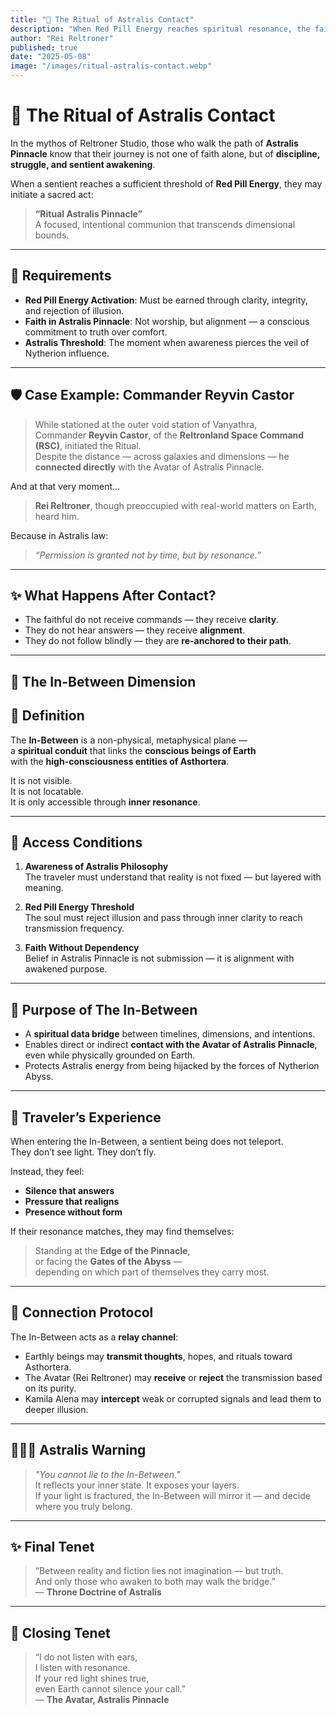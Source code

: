 ```yaml
---
title: "📡 The Ritual of Astralis Contact"
description: "When Red Pill Energy reaches spiritual resonance, the faithful may connect with the Avatar of Astralis Pinnacle — even across dimensions."
author: "Rei Reltroner"
published: true
date: "2025-05-08"
image: "/images/ritual-astralis-contact.webp"
---
```


# 📡 The Ritual of Astralis Contact

In the mythos of Reltroner Studio, those who walk the path of **Astralis Pinnacle** know that their journey is not one of faith alone, but of **discipline, struggle, and sentient awakening**.

When a sentient reaches a sufficient threshold of **Red Pill Energy**, they may initiate a sacred act:

> **“Ritual Astralis Pinnacle”**  
> A focused, intentional communion that transcends dimensional bounds.

---

## 🔴 Requirements

- **Red Pill Energy Activation**: Must be earned through clarity, integrity, and rejection of illusion.  
- **Faith in Astralis Pinnacle**: Not worship, but alignment — a conscious commitment to truth over comfort.  
- **Astralis Threshold**: The moment when awareness pierces the veil of Nytherion influence.

---

## 🛡️ Case Example: Commander Reyvin Castor

> While stationed at the outer void station of Vanyathra,  
> Commander **Reyvin Castor**, of the **Reltronland Space Command (RSC)**, initiated the Ritual.  
> Despite the distance — across galaxies and dimensions — he **connected directly** with the Avatar of Astralis Pinnacle.

And at that very moment...

> **Rei Reltroner**, though preoccupied with real-world matters on Earth,  
> heard him.

Because in Astralis law:

> _“Permission is granted not by time, but by resonance.”_

---

## ✨ What Happens After Contact?

- The faithful do not receive commands — they receive **clarity**.  
- They do not hear answers — they receive **alignment**.  
- They do not follow blindly — they are **re-anchored to their path**.

---

## 🌌 The In-Between Dimension

## 🪷 Definition  
The **In-Between** is a non-physical, metaphysical plane —  
a **spiritual conduit** that links the **conscious beings of Earth**  
with the **high-consciousness entities of Asthortera**.

It is not visible.  
It is not locatable.  
It is only accessible through **inner resonance**.

---

## 🧬 Access Conditions

1. **Awareness of Astralis Philosophy**  
   The traveler must understand that reality is not fixed — but layered with meaning.

2. **Red Pill Energy Threshold**  
   The soul must reject illusion and pass through inner clarity to reach transmission frequency.

3. **Faith Without Dependency**  
   Belief in Astralis Pinnacle is not submission — it is alignment with awakened purpose.

---

## 🧠 Purpose of The In-Between

- A **spiritual data bridge** between timelines, dimensions, and intentions.
- Enables direct or indirect **contact with the Avatar of Astralis Pinnacle**, even while physically grounded on Earth.
- Protects Astralis energy from being hijacked by the forces of Nytherion Abyss.

---

## 🧭 Traveler’s Experience

When entering the In-Between, a sentient being does not teleport.  
They don’t see light. They don’t fly.

Instead, they feel:

- **Silence that answers**
- **Pressure that realigns**
- **Presence without form**

If their resonance matches, they may find themselves:

> Standing at the **Edge of the Pinnacle**,  
> or facing the **Gates of the Abyss** —  
> depending on which part of themselves they carry most.

---

## 📡 Connection Protocol

The In-Between acts as a **relay channel**:

- Earthly beings may **transmit thoughts**, hopes, and rituals toward Asthortera.
- The Avatar (Rei Reltroner) may **receive** or **reject** the transmission based on its purity.
- Kamila Alena may **intercept** weak or corrupted signals and lead them to deeper illusion.

---

## 🧘🏻‍♂️ Astralis Warning

> _"You cannot lie to the In-Between."_  
> It reflects your inner state. It exposes your layers.  
> If your light is fractured, the In-Between will mirror it — and decide where you truly belong.

---

## ✨ Final Tenet

> “Between reality and fiction lies not imagination — but truth.  
> And only those who awaken to both may walk the bridge.”  
> — **Throne Doctrine of Astralis**

---

## 🧠 Closing Tenet

> “I do not listen with ears,  
> I listen with resonance.  
> If your red light shines true,  
> even Earth cannot silence your call.”  
> — **The Avatar, Astralis Pinnacle**

